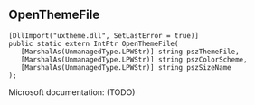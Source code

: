 ## OpenThemeFile

```
[DllImport("uxtheme.dll", SetLastError = true)]
public static extern IntPtr OpenThemeFile(
   [MarshalAs(UnmanagedType.LPWStr)] string pszThemeFile,
   [MarshalAs(UnmanagedType.LPWStr)] string pszColorScheme,
   [MarshalAs(UnmanagedType.LPWStr)] string pszSizeName
);
```

Microsoft documentation: (TODO)
